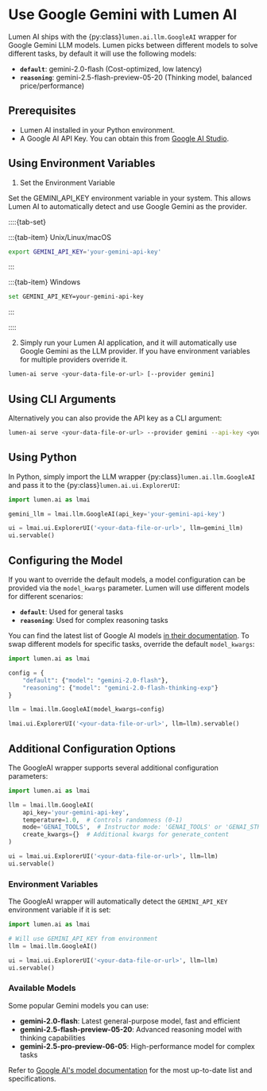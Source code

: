 # Use Google Gemini with Lumen AI

Lumen AI ships with the {py:class}`lumen.ai.llm.GoogleAI` wrapper for Google Gemini LLM models. Lumen picks between different models to solve different tasks, by default it will use the following models:

- **`default`**: gemini-2.0-flash (Cost-optimized, low latency)
- **`reasoning`**: gemini-2.5-flash-preview-05-20 (Thinking model, balanced price/performance)

## Prerequisites

- Lumen AI installed in your Python environment.
- A Google AI API Key. You can obtain this from [Google AI Studio](https://aistudio.google.com/app/apikey).

## Using Environment Variables

1. Set the Environment Variable

Set the GEMINI_API_KEY environment variable in your system. This allows Lumen AI to automatically detect and use Google Gemini as the provider.

::::{tab-set}

:::{tab-item} Unix/Linux/macOS
```bash
export GEMINI_API_KEY='your-gemini-api-key'
```
:::

:::{tab-item} Windows
```bash
set GEMINI_API_KEY=your-gemini-api-key
```
:::

::::

2. Simply run your Lumen AI application, and it will automatically use Google Gemini as the LLM provider. If you have environment variables for multiple providers override it.

```bash
lumen-ai serve <your-data-file-or-url> [--provider gemini]
```

## Using CLI Arguments

Alternatively you can also provide the API key as a CLI argument:

```bash
lumen-ai serve <your-data-file-or-url> --provider gemini --api-key <your-gemini-api-key>
```

## Using Python

In Python, simply import the LLM wrapper {py:class}`lumen.ai.llm.GoogleAI` and pass it to the {py:class}`lumen.ai.ui.ExplorerUI`:

```python
import lumen.ai as lmai

gemini_llm = lmai.llm.GoogleAI(api_key='your-gemini-api-key')

ui = lmai.ui.ExplorerUI('<your-data-file-or-url>', llm=gemini_llm)
ui.servable()
```

## Configuring the Model

If you want to override the default models, a model configuration can be provided via the `model_kwargs` parameter. Lumen will use different models for different scenarios:

- **`default`**: Used for general tasks
- **`reasoning`**: Used for complex reasoning tasks

You can find the latest list of Google AI models [in their documentation](https://ai.google.dev/gemini-api/docs/models/gemini). To swap different models for specific tasks, override the default `model_kwargs`:

```python
import lumen.ai as lmai

config = {
    "default": {"model": "gemini-2.0-flash"},
    "reasoning": {"model": "gemini-2.0-flash-thinking-exp"}
}

llm = lmai.llm.GoogleAI(model_kwargs=config)

lmai.ui.ExplorerUI('<your-data-file-or-url>', llm=llm).servable()
```

## Additional Configuration Options

The GoogleAI wrapper supports several additional configuration parameters:

```python
import lumen.ai as lmai

llm = lmai.llm.GoogleAI(
    api_key='your-gemini-api-key',
    temperature=1.0,  # Controls randomness (0-1)
    mode='GENAI_TOOLS',  # Instructor mode: 'GENAI_TOOLS' or 'GENAI_STRUCTURED_OUTPUTS'
    create_kwargs={}  # Additional kwargs for generate_content
)

ui = lmai.ui.ExplorerUI('<your-data-file-or-url>', llm=llm)
ui.servable()
```

### Environment Variables

The GoogleAI wrapper will automatically detect the `GEMINI_API_KEY` environment variable if it is set:

```python
import lumen.ai as lmai

# Will use GEMINI_API_KEY from environment
llm = lmai.llm.GoogleAI()

ui = lmai.ui.ExplorerUI('<your-data-file-or-url>', llm=llm)
ui.servable()
```

### Available Models

Some popular Gemini models you can use:

- **gemini-2.0-flash**: Latest general-purpose model, fast and efficient
- **gemini-2.5-flash-preview-05-20**: Advanced reasoning model with thinking capabilities
- **gemini-2.5-pro-preview-06-05**: High-performance model for complex tasks

Refer to [Google AI's model documentation](https://ai.google.dev/gemini-api/docs/models/gemini) for the most up-to-date list and specifications.

